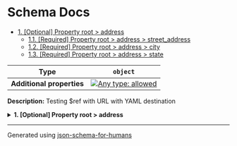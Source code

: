 # Schema Docs

- [1. [Optional] Property root > address](#address)
  - [1.1. [Required] Property root > address > street_address](#address_street_address)
  - [1.2. [Required] Property root > address > city](#address_city)
  - [1.3. [Required] Property root > address > state](#address_state)

| Type                      | `object`                                                                                                                          |
| ------------------------- | --------------------------------------------------------------------------------------------------------------------------------- |
| **Additional properties** | [![Any type: allowed](https://img.shields.io/badge/Any%20type-allowed-green)](# "Additional Properties of any type are allowed.") |

**Description:** Testing $ref with URL with YAML destination

<details>
<summary><strong> <a name="address"></a>1. [Optional] Property root > address</strong>  

</summary>
<blockquote>

| Type                      | `object`                                                                                                                          |
| ------------------------- | --------------------------------------------------------------------------------------------------------------------------------- |
| **Additional properties** | [![Any type: allowed](https://img.shields.io/badge/Any%20type-allowed-green)](# "Additional Properties of any type are allowed.") |
| **Defined in**            | https://raw.githubusercontent.com/coveooss/json-schema-for-humans/main/docs/examples/cases/yaml.yaml#/definitions/address         |

<details>
<summary><strong> <a name="address_street_address"></a>1.1. [Required] Property root > address > street_address</strong>  

</summary>
<blockquote>

| Type | `string` |
| ---- | -------- |

</blockquote>
</details>

<details>
<summary><strong> <a name="address_city"></a>1.2. [Required] Property root > address > city</strong>  

</summary>
<blockquote>

| Type | `string` |
| ---- | -------- |

</blockquote>
</details>

<details>
<summary><strong> <a name="address_state"></a>1.3. [Required] Property root > address > state</strong>  

</summary>
<blockquote>

| Type | `string` |
| ---- | -------- |

</blockquote>
</details>

</blockquote>
</details>

----------------------------------------------------------------------------------------------------------------------------
Generated using [json-schema-for-humans](https://github.com/coveooss/json-schema-for-humans)